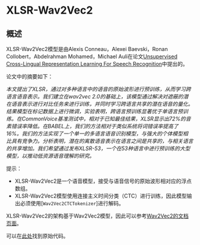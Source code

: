<!--
版权所有2021 The HuggingFace Team。

根据Apache许可证第2版（“许可证”），你不得使用本文件，除非符合许可证的规定。
你可以在以下网址获取许可证副本

http://www.apache.org/licenses/LICENSE-2.0

除非适用法律要求或书面同意，根据许可证分发的软件是基于“AS IS”的基础上分发的，不附带任何明示或暗示的保证或条件。
请查看许可证以了解许可证下的特定语言和限制。

⚠️请注意，此文件是Markdown格式，但包含我们文档构建器（类似于MDX）的特定语法，可能无法在你的Markdown查看器中正确渲染。

-->

# XLSR-Wav2Vec2

## 概述

XLSR-Wav2Vec2模型是由Alexis Conneau，Alexei Baevski，Ronan Collobert，Abdelrahman Mohamed，Michael Auli在论文[Unsupervised Cross-Lingual Representation Learning For Speech Recognition](https://arxiv.org/abs/2006.13979)中提出的。

论文中的摘要如下：

*本文提出了XLSR，通过对多种语言中的语音的原始波形进行预训练，从而学习跨语言语音表示。我们建立在wav2vec 2.0的基础上，该模型通过解决对遮蔽的潜在语音表示进行对比任务来进行训练，并同时学习跨语言共享的潜在语音的量化。结果模型在标记数据上进行微调，实验表明，跨语言预训练显著优于单语言预训练。在CommonVoice基准测试中，相对于已知最佳结果，XLSR显示出72%的音素错误率降低。在BABEL上，我们的方法相对于类似系统将词错误率提高了16%。我们的方法实现了一个单一的多语言语音识别模型，与强大的个体模型相比具有竞争力。分析表明，潜在的离散语音表示在语言之间是共享的，与相关语言的共享增加。我们希望通过发布XLSR-53，一个在53种语言中进行预训练的大型模型，以推动低资源语音理解的研究。*

提示：

- XLSR-Wav2Vec2是一个语音模型，接受与语音信号的原始波形相对应的浮点数组。
- XLSR-Wav2Vec2模型使用连接主义时间分类（CTC）进行训练，因此模型输出必须使用[`Wav2Vec2CTCTokenizer`]进行解码。

XLSR-Wav2Vec2的架构基于Wav2Vec2模型，因此可以参考[Wav2Vec2的文档页面](wav2vec2)。

可以在[此处](https://github.com/pytorch/fairseq/tree/master/fairseq/models/wav2vec)找到原始代码。